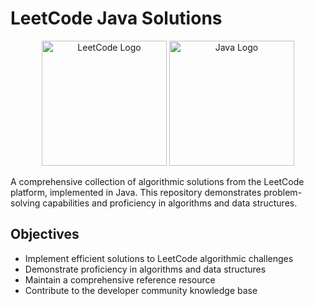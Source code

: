 # LeetCode Java Solutions

<p align="center">
  <img src="https://upload.wikimedia.org/wikipedia/commons/1/19/LeetCode_logo_black.png" alt="LeetCode Logo" width="200" height="200"/>
  <img src="https://upload.wikimedia.org/wikipedia/en/3/30/Java_programming_language_logo.svg" alt="Java Logo" width="200" height="200"/>
</p>

A comprehensive collection of algorithmic solutions from the LeetCode platform, implemented in Java. This repository demonstrates problem-solving capabilities and proficiency in algorithms and data structures.

## Objectives

- Implement efficient solutions to LeetCode algorithmic challenges
- Demonstrate proficiency in algorithms and data structures
- Maintain a comprehensive reference resource
- Contribute to the developer community knowledge base
